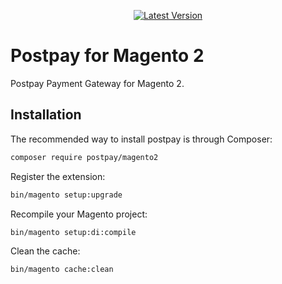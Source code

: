 <p align="center">
  <a href="https://github.com/postpayio/magento2/releases"><img src="https://img.shields.io/github/release/postpayio/magento2.svg" alt="Latest Version" /></a>
</p>

# Postpay for Magento 2 

Postpay Payment Gateway for Magento 2.

## Installation

The recommended way to install postpay is through Composer:

```sh
composer require postpay/magento2
```

Register the extension:

```sh
bin/magento setup:upgrade
```

Recompile your Magento project:

```sh
bin/magento setup:di:compile
```

Clean the cache:

```sh
bin/magento cache:clean
```
